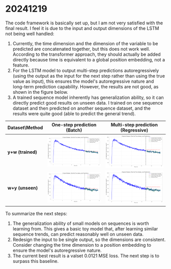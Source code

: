 # 20241219

The code framework is basically set up, but I am not very satisfied with the final result. I feel it is due to the input and output dimensions of the LSTM not being well handled:

1. Currently, the time dimension and the dimension of the variable to be predicted are concatenated together, but this does not work well. According to the transformer approach, they should actually be added directly because time is equivalent to a global position embedding, not a feature.
2. For the LSTM model to output multi-step predictions autoregressively (using the output as the input for the next step rather than using the true value as input), this ensures the model's autoregressive nature and long-term prediction capability. However, the results are not good, as shown in the figure below.
3. A trained sequence model inherently has generalization ability, so it can directly predict good results on unseen data. I trained on one sequence dataset and then predicted on another sequence dataset, and the results were quite good (able to predict the general trend).

| Dataset\Method | One-step prediction (Batch) | Multi-step prediction (Regressive) |
| -------------- | --------------------------- | ---------------------------------- |
| **y+w (trained)** | ![alt](./images/20241219/y+w_predict_batch.png) | ![alt](./images/20241219/y+w_predict_regressive.png) |
| **w+y (unseen)** | ![alt](./images/20241219/w+y_predict_batch.png) | ![alt](./images/20241219/w+y_predict_regressive.png) |

To summarize the next steps:

1. The generalization ability of small models on sequences is worth learning from. This gives a basic toy model that, after learning similar sequence trends, can predict reasonably well on unseen data.
2. Redesign the input to be single output, so the dimensions are consistent. Consider changing the time dimension to a position embedding to ensure the model's autoregressive nature.
3. The current best result is a valset 0.0121 MSE loss. The next step is to surpass this baseline.
